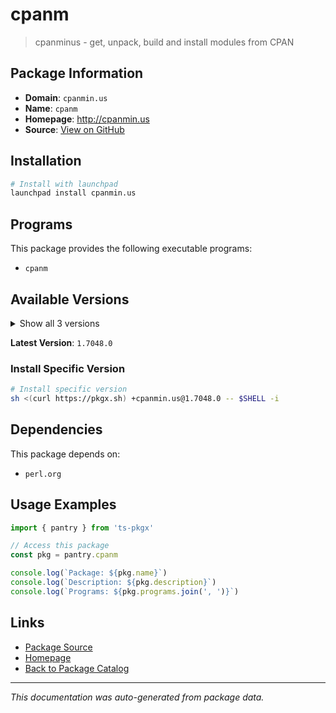 # cpanm

> cpanminus - get, unpack, build and install modules from CPAN

## Package Information

- **Domain**: `cpanmin.us`
- **Name**: `cpanm`
- **Homepage**: http://cpanmin.us
- **Source**: [View on GitHub](https://github.com/pkgxdev/pantry/tree/main/projects/cpanmin.us/package.yml)

## Installation

```bash
# Install with launchpad
launchpad install cpanmin.us
```

## Programs

This package provides the following executable programs:

- `cpanm`

## Available Versions

<details>
<summary>Show all 3 versions</summary>

- `1.7048.0`, `1.7047.0`, `1.7046.0`

</details>

**Latest Version**: `1.7048.0`

### Install Specific Version

```bash
# Install specific version
sh <(curl https://pkgx.sh) +cpanmin.us@1.7048.0 -- $SHELL -i
```

## Dependencies

This package depends on:

- `perl.org`

## Usage Examples

```typescript
import { pantry } from 'ts-pkgx'

// Access this package
const pkg = pantry.cpanm

console.log(`Package: ${pkg.name}`)
console.log(`Description: ${pkg.description}`)
console.log(`Programs: ${pkg.programs.join(', ')}`)
```

## Links

- [Package Source](https://github.com/pkgxdev/pantry/tree/main/projects/cpanmin.us/package.yml)
- [Homepage](http://cpanmin.us)
- [Back to Package Catalog](../../package-catalog.md)

---

*This documentation was auto-generated from package data.*
